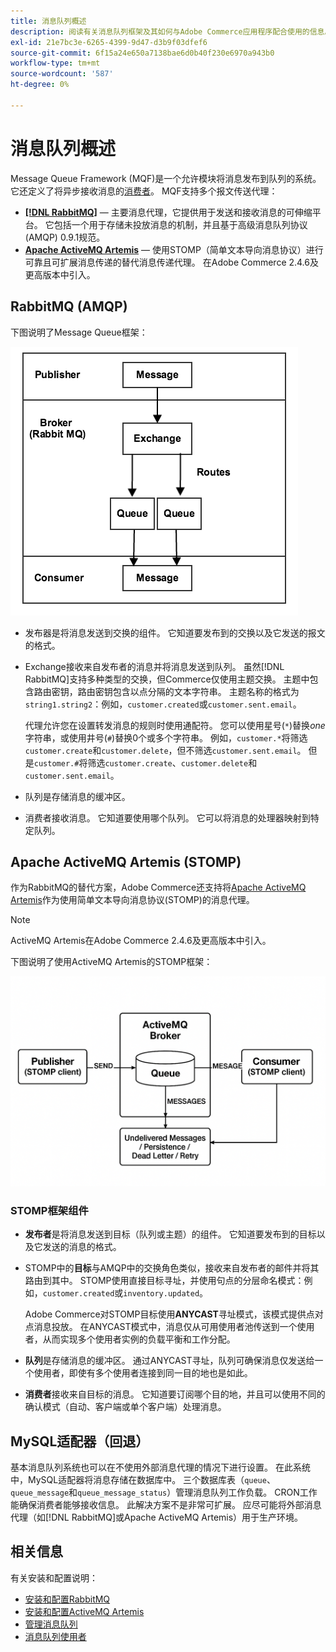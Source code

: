 ```yaml
---
title: 消息队列概述
description: 阅读有关消息队列框架及其如何与Adobe Commerce应用程序配合使用的信息。
exl-id: 21e7bc3e-6265-4399-9d47-d3b9f03dfef6
source-git-commit: 6f15a24e650a7138bae6d0b40f230e6970a943b0
workflow-type: tm+mt
source-wordcount: '587'
ht-degree: 0%

---
```


# 消息队列概述

Message Queue Framework (MQF)是一个允许模块将消息发布到队列的系统。 它还定义了将异步接收消息的[消费者](consumers.md)。 MQF支持多个报文传送代理：

- **[[!DNL RabbitMQ]](https://www.rabbitmq.com)** — 主要消息代理，它提供用于发送和接收消息的可伸缩平台。 它包括一个用于存储未投放消息的机制，并且基于高级消息队列协议(AMQP) 0.9.1规范。
- **[Apache ActiveMQ Artemis](https://activemq.apache.org/components/artemis/)** — 使用STOMP（简单文本导向消息协议）进行可靠且可扩展消息传递的替代消息传递代理。 在Adobe Commerce 2.4.6及更高版本中引入。

## RabbitMQ (AMQP)

下图说明了Message Queue框架：

![消息队列框架](../../assets/configuration/mq-framework.png)

- 发布器是将消息发送到交换的组件。 它知道要发布到的交换以及它发送的报文的格式。

- Exchange接收来自发布者的消息并将消息发送到队列。 虽然[!DNL RabbitMQ]支持多种类型的交换，但Commerce仅使用主题交换。 主题中包含路由密钥，路由密钥包含以点分隔的文本字符串。 主题名称的格式为`string1.string2`：例如，`customer.created`或`customer.sent.email`。

  代理允许您在设置转发消息的规则时使用通配符。 您可以使用星号(`*`)替换&#x200B;_one_&#x200B;字符串，或使用井号(`#`)替换0个或多个字符串。 例如，`customer.*`将筛选`customer.create`和`customer.delete`，但不筛选`customer.sent.email`。 但是`customer.#`将筛选`customer.create`、`customer.delete`和`customer.sent.email`。

- 队列是存储消息的缓冲区。

- 消费者接收消息。 它知道要使用哪个队列。 它可以将消息的处理器映射到特定队列。

## Apache ActiveMQ Artemis (STOMP)

作为RabbitMQ的替代方案，Adobe Commerce还支持将[Apache ActiveMQ Artemis](https://activemq.apache.org/components/artemis/)作为使用简单文本导向消息协议(STOMP)的消息代理。

>[!NOTE]
>
>ActiveMQ Artemis在Adobe Commerce 2.4.6及更高版本中引入。

下图说明了使用ActiveMQ Artemis的STOMP框架：

![STOMP框架](../../assets/configuration/stomp-framework.png)

### STOMP框架组件

- **发布者**&#x200B;是将消息发送到目标（队列或主题）的组件。 它知道要发布到的目标以及它发送的消息的格式。

- STOMP中的&#x200B;**目标**&#x200B;与AMQP中的交换角色类似，接收来自发布者的邮件并将其路由到其中。 STOMP使用直接目标寻址，并使用句点的分层命名模式：例如，`customer.created`或`inventory.updated`。

  Adobe Commerce对STOMP目标使用&#x200B;**ANYCAST**&#x200B;寻址模式，该模式提供点对点消息投放。 在ANYCAST模式中，消息仅从可用使用者池传送到一个使用者，从而实现多个使用者实例的负载平衡和工作分配。

- **队列**&#x200B;是存储消息的缓冲区。 通过ANYCAST寻址，队列可确保消息仅发送给一个使用者，即使有多个使用者连接到同一目的地也是如此。

- **消费者**&#x200B;接收来自目标的消息。 它知道要订阅哪个目的地，并且可以使用不同的确认模式（自动、客户端或单个客户端）处理消息。

## MySQL适配器（回退）

基本消息队列系统也可以在不使用外部消息代理的情况下进行设置。 在此系统中，MySQL适配器将消息存储在数据库中。 三个数据库表（`queue`、`queue_message`和`queue_message_status`）管理消息队列工作负载。 CRON工作能确保消费者能够接收信息。 此解决方案不是非常可扩展。 应尽可能将外部消息代理（如[!DNL RabbitMQ]或Apache ActiveMQ Artemis）用于生产环境。

## 相关信息

有关安装和配置说明：

- [安装和配置RabbitMQ](../../installation/prerequisites/rabbitmq.md)
- [安装和配置ActiveMQ Artemis](../../installation/prerequisites/activemq.md)
- [管理消息队列](manage-message-queues.md)
- [消息队列使用者](consumers.md)
